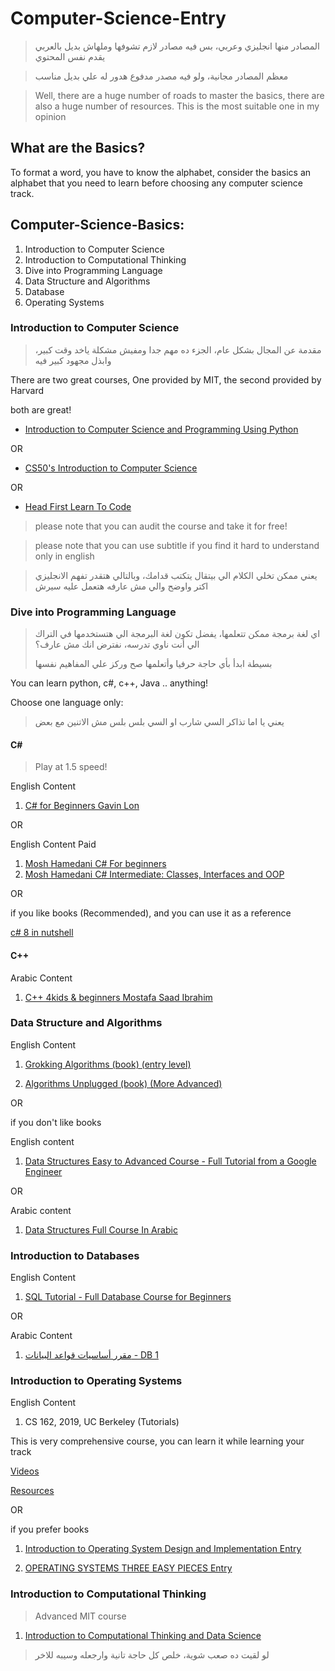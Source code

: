 # Computer-Science-Entry 

> المصادر منها انجليزي وعربي، بس فيه مصادر لازم تشوفها وملهاش بديل بالعربي يقدم نفس المحتوي

> معظم المصادر مجانية، ولو فيه مصدر مدفوع هدور له علي بديل مناسب 

> Well, there are a huge number of roads to master the basics, there are also a huge 
number of resources.
This is the most suitable one in my opinion

## What are the Basics?

To format a word, you have to know the alphabet, consider the basics
an alphabet that you need to learn before choosing any computer science track.

## Computer-Science-Basics:
1. Introduction to Computer Science
2. Introduction to Computational Thinking 
3. Dive into Programming Language
4. Data Structure and Algorithms
5. Database
6. Operating Systems 


### Introduction to Computer Science

> مقدمة عن المجال بشكل عام، الجزء ده مهم جدا ومفيش مشكلة ياخد وقت كبير، وابذل مجهود كبير فيه

There are two great courses, One provided by MIT, the second provided by Harvard

both are great!

- [Introduction to Computer Science and Programming Using Python](https://www.edx.org/course/introduction-to-computer-science-and-programming-7)

OR

- [CS50's Introduction to Computer Science](https://www.edx.org/course/introduction-computer-science-harvardx-cs50x)

OR

- [Head First Learn To Code](https://github.com/nguyenhoang4875/MyBooksForCode/blob/master/Common_Books/Head_first_series/Head%20First%20Learn%20to%20Code.pdf)

> please note that you can audit the course and take it for free! 


> please note that you can use subtitle if you find it hard to understand only in english 

> يعني ممكن تخلي الكلام الي بيتقال يتكتب قدامك، وبالتالي هتقدر تفهم الانجليزي اكتر واوضح والي مش عارفه هتعمل عليه سيرش 


### Dive into Programming Language
 
> اي لغة برمجة ممكن تتعلمها، يفضل تكون لغة البرمجة الي هتستخدمها في التراك الي أنت ناوي تدرسه، نفترض انك مش عارف؟
> 
> بسيطة ابدأ بأي حاجة حرفيا وأتعلمها صح وركز علي المفاهيم نفسها

You can learn python, c#, c++, Java .. anything!

Choose one language only:
> يعني يا اما تذاكر السي شارب او السي بلس بلس مش الاتنين مع بعض
#### C#

> Play at 1.5 speed!

English Content
1. [C# for Beginners Gavin Lon](https://www.youtube.com/playlist?list=PL4LFuHwItvKbneXxSutjeyz6i1w32K6di)

OR

English Content Paid
1. [Mosh Hamedani C# For beginners](https://codewithmosh.com/p/csharp-basics-for-beginners)
2. [Mosh Hamedani C# Intermediate: Classes, Interfaces and OOP](https://www.udemy.com/course/csharp-intermediate-classes-interfaces-and-oop/)

OR 

if you like books (Recommended), and you can use it as a reference

[c# 8 in nutshell](http://scienceadvantage.net/wp-content/uploads/2020/09/C-8.0-In-A-Nutshell-The-Definitive-Reference-02.06.2020.-.pdf)

#### C++ 
Arabic Content
1. [C++ 4kids & beginners Mostafa Saad Ibrahim](https://www.youtube.com/playlist?list=PLPt2dINI2MIbwnEoeHZnUHeUHjTd8x4F3)


### Data Structure and Algorithms

English Content
1. [Grokking Algorithms (book) (entry level)](https://bit.ly/3xl71jO)

2. [Algorithms Unplugged (book) (More Advanced)](https://link.springer.com/book/10.1007/978-3-642-15328-0)

OR 

if you don't like books

English content
1. [Data Structures Easy to Advanced Course - Full Tutorial from a Google Engineer](https://www.youtube.com/watch?v=RBSGKlAvoiM)

OR

Arabic content
1. [Data Structures Full Course In Arabic](https://www.youtube.com/playlist?list=PLCInYL3l2AajqOUW_2SwjWeMwf4vL4RSp)


### Introduction to Databases

English Content
1. [SQL Tutorial - Full Database Course for Beginners](https://www.youtube.com/watch?v=HXV3zeQKqGY)

OR

Arabic Content
1. [مقرر أساسيات قواعد البيانات - DB 1](https://www.youtube.com/playlist?list=PL37D52B7714788190)

### Introduction to Operating Systems

English Content
1. CS 162, 2019, UC Berkeley (Tutorials) 

This is very comprehensive course, you can learn it while learning 
your track

[Videos](https://www.bilibili.com/video/BV1e7411B7Ja?p=3)

[Resources](https://inst.eecs.berkeley.edu/~cs162/sp21/)

OR

if you prefer books
1. [Introduction to Operating System Design and Implementation Entry](https://www.springer.com/gp/book/9781846288425)

2. [OPERATING SYSTEMS THREE EASY PIECES Entry](https://pages.cs.wisc.edu/~remzi/OSTEP/)


### Introduction to Computational Thinking

> Advanced MIT course

1. [Introduction to Computational Thinking and Data Science](https://www.edx.org/course/introduction-to-computational-thinking-and-data-4)

> لو لقيت ده صعب شوية، خلص كل حاجة تانية وارجعله وسيبه للاخر 

